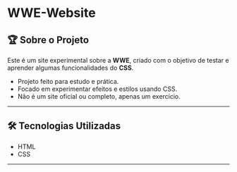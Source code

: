 
# WWE-Website

## 🏆 Sobre o Projeto

Este é um site experimental sobre a **WWE**, criado com o objetivo de testar e aprender algumas funcionalidades do **CSS**.

- Projeto feito para estudo e prática.
- Focado em experimentar efeitos e estilos usando CSS.
- Não é um site oficial ou completo, apenas um exercício.

---

## 🛠️ Tecnologias Utilizadas

- HTML  
- CSS  

---



